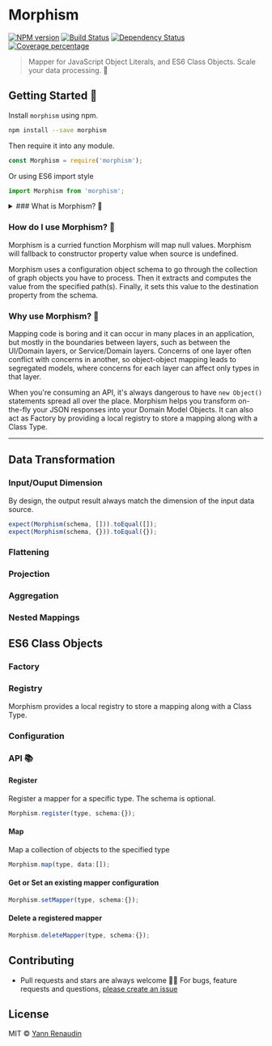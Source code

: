 # Morphism

[twitter-account]: https://twitter.com/renaudin_yann
[npm-image]: https://badge.fury.io/js/morphism.svg
[npm-url]: https://npmjs.org/package/morphism
[travis-image]: https://travis-ci.org/emyann/morphism.svg?branch=master
[travis-url]: https://travis-ci.org/emyann/morphism
[daviddm-image]: https://david-dm.org/emyann/morphism.svg?theme=shields.io
[daviddm-url]: https://david-dm.org/emyann/morphism
[coveralls-image]: https://coveralls.io/repos/emyann/morphism/badge.svg
[coveralls-url]: https://coveralls.io/r/emyann/morphism

[![NPM version][npm-image]][npm-url] [![Build Status][travis-image]][travis-url] [![Dependency Status][daviddm-image]][daviddm-url] [![Coverage percentage][coveralls-image]][coveralls-url]
> Mapper for JavaScript Object Literals, and ES6 Class Objects. Scale your data processing. 🚀

## Getting Started 🚀

Install `morphism` using npm.

```sh
npm install --save morphism
```

Then require it into any module.

```js
const Morphism = require('morphism');
```

Or using ES6 import style

```js
import Morphism from 'morphism';
```

<details>
<summary> ### What is Morphism? 👥 </summary>
<br>

> In many fields of mathematics, **morphism** refers to a structure-preserving map from one mathematical structure to another.

Morphism maps any Javascript Object into another. It works by transforming an input object of one type into an output object of a different type. What makes Morphism interesting is that it provides some interesting conventions to take the dirty work out of figuring out how to map an Object A to an Object|Type B. But you'll still have the control over the way how your business logic is applied during those transformations.
</details>

 <!-- ### What is Morphism? 👥  -->



### How do I use Morphism? 🍔

Morphism is a curried function
Morphism will map null values.
Morphism will fallback to constructor property value when source is undefined.

Morphism uses a configuration object schema to go through the collection of graph objects you have to process. Then it extracts and computes the value from the specified path(s). Finally, it sets this value to the destination property from the schema.

### Why use Morphism? 🤔

Mapping code is boring and it can occur in many places in an application, but mostly in the boundaries between layers, such as between the UI/Domain layers, or Service/Domain layers. Concerns of one layer often conflict with concerns in another, so object-object mapping leads to segregated models, where concerns for each layer can affect only types in that layer.

When you're consuming an API, it's always dangerous to have `new Object()` statements spread all over the place. Morphism helps you transform on-the-fly  your JSON responses into your Domain Model Objects. It can also act as Factory by providing a local registry to store a mapping along with a Class Type.

---

## Data Transformation

### Input/Ouput Dimension

By design, the output result always match the dimension of the input data source.

```js
expect(Morphism(schema, [])).toEqual([]);
expect(Morphism(schema, {})).toEqual({});
```

### Flattening

### Projection

### Aggregation

### Nested Mappings

## ES6 Class Objects

### Factory

### Registry

Morphism provides a local registry to store a mapping along with a Class Type.


### Configuration


### API 📚

#### Register

Register a mapper for a specific type. The schema is optional.

```js
Morphism.register(type, schema:{});
```

#### Map

Map a collection of objects to the specified type

```js
Morphism.map(type, data:[]);
```

#### Get or Set an existing mapper configuration

```js
Morphism.setMapper(type, schema:{});
```

#### Delete a registered mapper

```js
Morphism.deleteMapper(type, schema:{});
```

## Contributing

- Pull requests and stars are always welcome 🙏🏽 For bugs, feature requests and questions, [please create an issue](https://github.com/emyann/morphism/issues)

## License

MIT © [Yann Renaudin][twitter-account]

